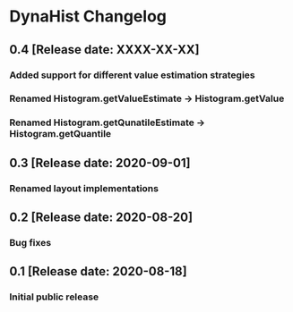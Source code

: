 # DynaHist Changelog
## 0.4 [Release date: XXXX-XX-XX]
### Added support for different value estimation strategies
### Renamed Histogram.getValueEstimate -> Histogram.getValue
### Renamed Histogram.getQunatileEstimate -> Histogram.getQuantile
## 0.3 [Release date: 2020-09-01]
### Renamed layout implementations
## 0.2 [Release date: 2020-08-20]
### Bug fixes
## 0.1 [Release date: 2020-08-18]
### Initial public release
